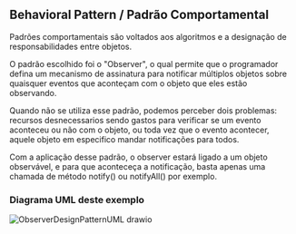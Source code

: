 ## Behavioral Pattern / Padrão Comportamental

Padrões comportamentais são voltados aos algoritmos e a designação de responsabilidades entre objetos.

O padrão escolhido foi o "Observer", o qual permite que o programador defina um mecanismo de assinatura para notificar múltiplos objetos sobre quaisquer eventos que aconteçam com o objeto que eles estão observando.

Quando não se utiliza esse padrão, podemos perceber dois problemas: recursos desnecessarios sendo gastos para verificar se um evento aconteceu ou não com o objeto, ou toda vez que o evento acontecer, aquele objeto em especifico mandar notificações para todos.

Com a aplicação desse padrão, o observer estará ligado a um objeto observável, e para que aconteceça a notificação, basta apenas uma chamada de método notify() ou notifyAll() por exemplo.

### Diagrama UML deste exemplo
![ObserverDesignPatternUML drawio](https://github.com/pgrigolli/EngenhariaDeSoftware/assets/141965505/1e944336-9ec3-4404-a75c-863e0204813d)
